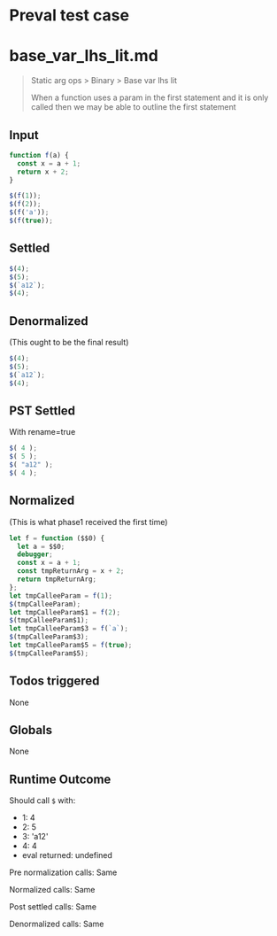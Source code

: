 # Preval test case

# base_var_lhs_lit.md

> Static arg ops > Binary > Base var lhs lit
>
> When a function uses a param in the first statement and it is only called then we may be able to outline the first statement

## Input

`````js filename=intro
function f(a) {
  const x = a + 1;
  return x + 2;
}

$(f(1));
$(f(2));
$(f('a'));
$(f(true));
`````


## Settled


`````js filename=intro
$(4);
$(5);
$(`a12`);
$(4);
`````


## Denormalized
(This ought to be the final result)

`````js filename=intro
$(4);
$(5);
$(`a12`);
$(4);
`````


## PST Settled
With rename=true

`````js filename=intro
$( 4 );
$( 5 );
$( "a12" );
$( 4 );
`````


## Normalized
(This is what phase1 received the first time)

`````js filename=intro
let f = function ($$0) {
  let a = $$0;
  debugger;
  const x = a + 1;
  const tmpReturnArg = x + 2;
  return tmpReturnArg;
};
let tmpCalleeParam = f(1);
$(tmpCalleeParam);
let tmpCalleeParam$1 = f(2);
$(tmpCalleeParam$1);
let tmpCalleeParam$3 = f(`a`);
$(tmpCalleeParam$3);
let tmpCalleeParam$5 = f(true);
$(tmpCalleeParam$5);
`````


## Todos triggered


None


## Globals


None


## Runtime Outcome


Should call `$` with:
 - 1: 4
 - 2: 5
 - 3: 'a12'
 - 4: 4
 - eval returned: undefined

Pre normalization calls: Same

Normalized calls: Same

Post settled calls: Same

Denormalized calls: Same
